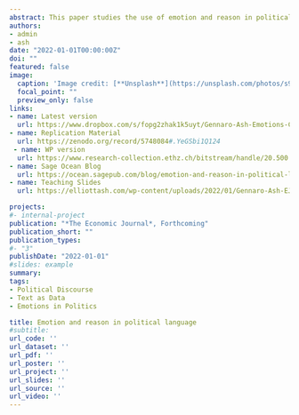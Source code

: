 ```yaml
---
abstract: This paper studies the use of emotion and reason in political discourse. Adopting computational-linguistics techniques to construct a validated text-based scale, we measure emotionality in 6 million speeches given in U.S. Congress over the years 1858-2014. Intuitively, emotionality spikes during times of war and is highest in speeches about patriotism. In the time series, emotionality was relatively low and stable in earlier years but increased significantly starting in the late 1970s. Across Congress Members, emotionality is higher for Democrats, for women, for ethnic/religious minorities, for the opposition party, and for members with ideologically extreme roll-call voting records.
authors:
- admin
- ash
date: "2022-01-01T00:00:00Z"
doi: ""
featured: false
image:
  caption: 'Image credit: [**Unsplash**](https://unsplash.com/photos/s9CC2SKySJM)'
  focal_point: ""
  preview_only: false
links:
- name: Latest version
  url: https://www.dropbox.com/s/fopg2zhak1k5uyt/Gennaro-Ash-Emotions-Current.pdf?raw=1
- name: Replication Material
  url: https://zenodo.org/record/5748084#.YeGSbi1Q124
 - name: WP version
  url: https://www.research-collection.ethz.ch/bitstream/handle/20.500.11850/468192/1/CLE_WP_2021_02.pdf
- name: Sage Ocean Blog
  url: https://ocean.sagepub.com/blog/emotion-and-reason-in-political-language
- name: Teaching Slides
  url: https://elliottash.com/wp-content/uploads/2022/01/Gennaro-Ash-EJ-Slides.pdf

projects:
#- internal-project
publication: "*The Economic Journal*, Forthcoming"
publication_short: ""
publication_types:
#- "3"
publishDate: "2022-01-01"
#slides: example
summary: 
tags: 
- Political Discourse
- Text as Data
- Emotions in Politics

title: Emotion and reason in political language
#subtitle: 
url_code: ''
url_dataset: ''
url_pdf: ''
url_poster: ''
url_project: ''
url_slides: ''
url_source: ''
url_video: ''
---
```


